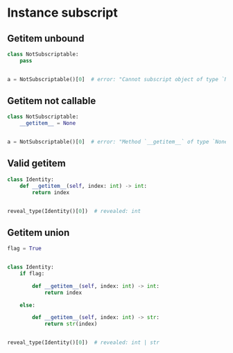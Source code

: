 # Instance subscript

## Getitem unbound

```py
class NotSubscriptable:
    pass


a = NotSubscriptable()[0]  # error: "Cannot subscript object of type `NotSubscriptable` with no `__getitem__` method"
```

## Getitem not callable

```py
class NotSubscriptable:
    __getitem__ = None


a = NotSubscriptable()[0]  # error: "Method `__getitem__` of type `None` is not callable on object of type `NotSubscriptable`"
```

## Valid getitem

```py
class Identity:
    def __getitem__(self, index: int) -> int:
        return index


reveal_type(Identity()[0])  # revealed: int
```

## Getitem union

```py
flag = True


class Identity:
    if flag:

        def __getitem__(self, index: int) -> int:
            return index

    else:

        def __getitem__(self, index: int) -> str:
            return str(index)


reveal_type(Identity()[0])  # revealed: int | str
```
